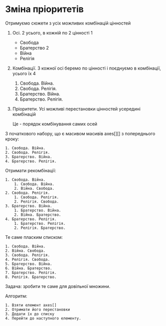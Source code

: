 # Зміна пріоритетів

Отримуємо сюжети з усіх можливих комбінацій цінностей

1. Осі. 2 усього, в кожній по 2 цінності
    1
    - Свобода
    - Братерство
    2
    - Війна
    - Релігія

2. Комбінації. З кожної осі беремо по цінності і поєднуємо в комбінації, усього їх 4

    1. Свобода. Війна.
    2. Свобода. Релігія.
    3. Братерство. Війна.
    4. Братерство. Релігія.

3. Пріоритети. Усі можливі перестановки цінностей усередині комбінацій

    Це - порядок комбінування самих осей

З початкового набору, що є масивом масивів axes[][] з попереднього кроку:

    1. Свобода. Війна.
    2. Свобода. Релігія.
    3. Братерство. Війна.
    4. Братерство. Релігія.

Отримати рекомбінації:

    1. Свобода. Війна.
        1. Свобода. Війна.
        2. Війна. Свобода.
    2. Свобода. Релігія.
        1. Свобода. Релігія.
        2. Релігія. Свобода.
    3. Братерство. Війна.
        1. Братерство. Війна.
        2. Війна. Братерство.
    4. Братерство. Релігія.
        1. Братерство. Релігія.
        2. Релігія. Братерство.

Те саме пласким списком:

    1. Свобода. Війна.
    2. Війна. Свобода.
    3. Свобода. Релігія.
    4. Релігія. Свобода.
    5. Братерство. Війна.
    6. Війна. Братерство.
    7. Братерство. Релігія.
    8. Релігія. Братерство.

Задача: зробити те саме для довільної множини.

Алгоритм:

    1. Взяти елемент axes[]
    2. Отримати його перестановки
    3. Додати їх до списку
    4. Перейти до наступного елементу.
